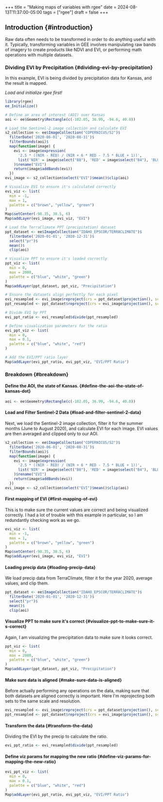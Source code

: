 +++
title = "Making maps of variables with rgee"
date = 2024-08-13T11:37:00-05:00
tags = ["rgee"]
draft = false
+++

## Introduction {#introduction}

Raw data often needs to be transformed in order to do anything useful with it. Typically, transforming variables in GEE involves manipulating raw bands of imagery to create products like NDVI and EVI, or performing math operations with multiple datasets.


### Dividing EVI by Precipitation {#dividing-evi-by-precipitation}

In this example, EVI is being divided by precipitation data for Kansas, and the result is mapped.

_Load and initialize rgee first!_

```R
library(rgee)
ee_Initialize()

# Define an area of interest (AOI) over Kansas
aoi <- ee$Geometry$Rectangle(c(-102.05, 36.99, -94.6, 40.0))

# Load the Sentinel-2 image collection and calculate EVI
s2_collection <- ee$ImageCollection("COPERNICUS/S2")$
  filterDate('2020-06-01', '2020-08-31')$
  filterBounds(aoi)$
  map(function(image) {
    evi <- image$expression(
      '2.5 * ((NIR - RED) / (NIR + 6 * RED - 7.5 * BLUE + 1))',
      list('NIR' = image$select("B8"), 'RED' = image$select("B4"), 'BLUE' = image$select("B2"))
    )$rename("EVI")
    return(image$addBands(evi))
  })
evi_image <- s2_collection$select("EVI")$mean()$clip(aoi)

# Visualize EVI to ensure it's calculated correctly
evi_viz <- list(
  min = -1,
  max = 1,
  palette = c("brown", "yellow", "green")
)
Map$setCenter(-98.35, 38.5, 6)
Map$addLayer(evi_image, evi_viz, "EVI")

# Load the TerraClimate PPT (precipitation) dataset
ppt_dataset <- ee$ImageCollection("IDAHO_EPSCOR/TERRACLIMATE")$
  filterDate('2020-01-01', '2020-12-31')$
  select("pr")$
  mean()$
  clip(aoi)

# Visualize PPT to ensure it's loaded correctly
ppt_viz <- list(
  min = 0,
  max = 2000,
  palette = c("blue", "white", "green")
)
Map$addLayer(ppt_dataset, ppt_viz, "Precipitation")

# Ensure the datasets align perfectly for each pixel
evi_resampled <- evi_image$reproject(crs = ppt_dataset$projection(), scale = 1000)
ppt_resampled <- ppt_dataset$reproject(crs = evi_image$projection(), scale = 1000)

# Divide EVI by PPT
evi_ppt_ratio <- evi_resampled$divide(ppt_resampled)

# Define visualization parameters for the ratio
evi_ppt_viz <- list(
  min = 0,
  max = 0.1,
  palette = c("blue", "white", "red")
)

# Add the EVI/PPT ratio layer
Map$addLayer(evi_ppt_ratio, evi_ppt_viz, "EVI/PPT Ratio")
```


### Breakdown {#breakdown}


#### Define the AOI, the state of Kansas. {#define-the-aoi-the-state-of-kansas-dot}

```R
aoi <- ee$Geometry$Rectangle(c(-102.05, 36.99, -94.6, 40.0))
```


#### Load and Filter Sentinel-2 Data {#load-and-filter-sentinel-2-data}

Next, we load the Sentinel-2 image collection, filter it for the summer months (June to August 2020), and calculate EVI for each image. EVI values are then averaged and clipped only to our AOI.

```R
s2_collection <- ee$ImageCollection("COPERNICUS/S2")$
  filterDate('2020-06-01', '2020-08-31')$
  filterBounds(aoi)$
  map(function(image) {
    evi <- image$expression(
      '2.5 * ((NIR - RED) / (NIR + 6 * RED - 7.5 * BLUE + 1))',
      list('NIR' = image$select("B8"), 'RED' = image$select("B4"), 'BLUE' = image$select("B2"))
    )$rename("EVI")
    return(image$addBands(evi))
  })
evi_image <- s2_collection$select("EVI")$mean()$clip(aoi)
```


#### First mapping of EVI {#first-mapping-of-evi}

This is to make sure the current values are correct and being visualized correctly. I had a lot of trouble with this example in particular, so I am redundantly checking work as we go.

```R
evi_viz <- list(
  min = -1,
  max = 1,
  palette = c("brown", "yellow", "green")
)
Map$setCenter(-98.35, 38.5, 6)
Map$addLayer(evi_image, evi_viz, "EVI")
```


#### Loading precip data {#loading-precip-data}

We load precip data from TerraClimate, filter it for the year 2020, average values, and clip them.

```R
ppt_dataset <- ee$ImageCollection("IDAHO_EPSCOR/TERRACLIMATE")$
  filterDate('2020-01-01', '2020-12-31')$
  select("pr")$
  mean()$
  clip(aoi)
```


#### Visualize PPT to make sure it's correct {#visualize-ppt-to-make-sure-it-s-correct}

Again, I am visualizing the precipitation data to make sure it looks correct.

```R
ppt_viz <- list(
  min = 0,
  max = 2000,
  palette = c("blue", "white", "green")
)
Map$addLayer(ppt_dataset, ppt_viz, "Precipitation")
```


#### Make sure data is aligned {#make-sure-data-is-aligned}

Before actually performing any operations on the data, making sure that both datasets are aligned correctly is important. Here I'm reprojecting both sets to the same scale and resolution.

```R
evi_resampled <- evi_image$reproject(crs = ppt_dataset$projection(), scale = 1000)
ppt_resampled <- ppt_dataset$reproject(crs = evi_image$projection(), scale = 1000)
```


#### Transform the data {#transform-the-data}

Dividing the EVI by the precip to calculate the ratio.

```R
evi_ppt_ratio <- evi_resampled$divide(ppt_resampled)
```


#### Define viz params for mapping the new ratio {#define-viz-params-for-mapping-the-new-ratio}

```R
evi_ppt_viz <- list(
  min = 0,
  max = 0.1,
  palette = c("blue", "white", "red")
)
Map$addLayer(evi_ppt_ratio, evi_ppt_viz, "EVI/PPT Ratio")
```
